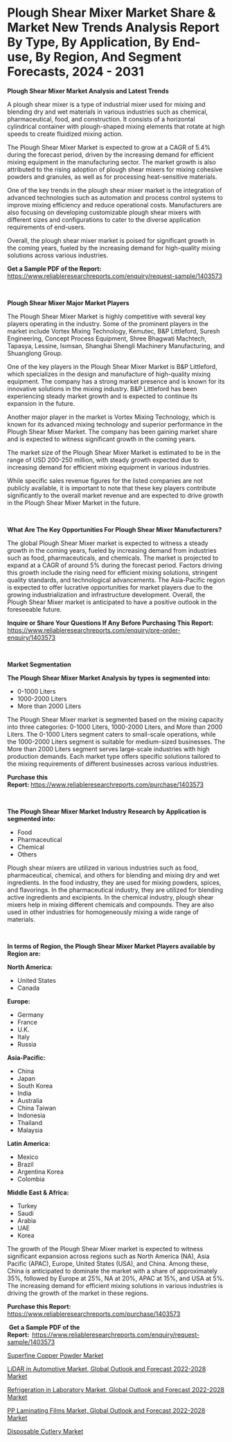 <p><h1>Plough Shear Mixer Market Share & Market New Trends Analysis Report By Type, By Application, By End-use, By Region, And Segment Forecasts, 2024 - 2031</h1></p><p><strong>Plough Shear Mixer Market Analysis and Latest Trends</strong></p>
<p><p>A plough shear mixer is a type of industrial mixer used for mixing and blending dry and wet materials in various industries such as chemical, pharmaceutical, food, and construction. It consists of a horizontal cylindrical container with plough-shaped mixing elements that rotate at high speeds to create fluidized mixing action.</p><p>The Plough Shear Mixer Market is expected to grow at a CAGR of 5.4% during the forecast period, driven by the increasing demand for efficient mixing equipment in the manufacturing sector. The market growth is also attributed to the rising adoption of plough shear mixers for mixing cohesive powders and granules, as well as for processing heat-sensitive materials.</p><p>One of the key trends in the plough shear mixer market is the integration of advanced technologies such as automation and process control systems to improve mixing efficiency and reduce operational costs. Manufacturers are also focusing on developing customizable plough shear mixers with different sizes and configurations to cater to the diverse application requirements of end-users.</p><p>Overall, the plough shear mixer market is poised for significant growth in the coming years, fueled by the increasing demand for high-quality mixing solutions across various industries.</p></p>
<p><strong>Get a Sample PDF of the Report:&nbsp;</strong> <a href="https://www.reliableresearchreports.com/enquiry/request-sample/1403573">https://www.reliableresearchreports.com/enquiry/request-sample/1403573</a></p>
<p>&nbsp;</p>
<p><strong>Plough Shear Mixer Major Market Players</strong></p>
<p><p>The Plough Shear Mixer Market is highly competitive with several key players operating in the industry. Some of the prominent players in the market include Vortex Mixing Technology, Kemutec, B&P Littleford, Suresh Engineering, Concept Process Equipment, Shree Bhagwati Machtech, Tapasya, Lessine, Isımsan, Shanghai Shengli Machinery Manufacturing, and Shuanglong Group.</p><p>One of the key players in the Plough Shear Mixer Market is B&P Littleford, which specializes in the design and manufacture of high-quality mixing equipment. The company has a strong market presence and is known for its innovative solutions in the mixing industry. B&P Littleford has been experiencing steady market growth and is expected to continue its expansion in the future.</p><p>Another major player in the market is Vortex Mixing Technology, which is known for its advanced mixing technology and superior performance in the Plough Shear Mixer Market. The company has been gaining market share and is expected to witness significant growth in the coming years.</p><p>The market size of the Plough Shear Mixer Market is estimated to be in the range of USD 200-250 million, with steady growth expected due to increasing demand for efficient mixing equipment in various industries.</p><p>While specific sales revenue figures for the listed companies are not publicly available, it is important to note that these key players contribute significantly to the overall market revenue and are expected to drive growth in the Plough Shear Mixer Market in the future.</p></p>
<p>&nbsp;</p>
<p><strong>What Are The Key Opportunities For Plough Shear Mixer Manufacturers?</strong></p>
<p><p>The global Plough Shear Mixer market is expected to witness a steady growth in the coming years, fueled by increasing demand from industries such as food, pharmaceuticals, and chemicals. The market is projected to expand at a CAGR of around 5% during the forecast period. Factors driving this growth include the rising need for efficient mixing solutions, stringent quality standards, and technological advancements. The Asia-Pacific region is expected to offer lucrative opportunities for market players due to the growing industrialization and infrastructure development. Overall, the Plough Shear Mixer market is anticipated to have a positive outlook in the foreseeable future.</p></p>
<p><strong>Inquire or Share Your Questions If Any Before Purchasing This Report:</strong> <a href="https://www.reliableresearchreports.com/enquiry/pre-order-enquiry/1403573">https://www.reliableresearchreports.com/enquiry/pre-order-enquiry/1403573</a></p>
<p>&nbsp;</p>
<p><strong>Market Segmentation</strong></p>
<p><strong>The Plough Shear Mixer Market Analysis by types is segmented into:</strong></p>
<p><ul><li>0-1000 Liters</li><li>1000-2000 Liters</li><li>More than 2000 Liters</li></ul></p>
<p><p>The Plough Shear Mixer market is segmented based on the mixing capacity into three categories: 0-1000 Liters, 1000-2000 Liters, and More than 2000 Liters. The 0-1000 Liters segment caters to small-scale operations, while the 1000-2000 Liters segment is suitable for medium-sized businesses. The More than 2000 Liters segment serves large-scale industries with high production demands. Each market type offers specific solutions tailored to the mixing requirements of different businesses across various industries.</p></p>
<p><strong>Purchase this Report:&nbsp;</strong><a href="https://www.reliableresearchreports.com/purchase/1403573">https://www.reliableresearchreports.com/purchase/1403573</a></p>
<p>&nbsp;</p>
<p><strong>The Plough Shear Mixer Market Industry Research by Application is segmented into:</strong></p>
<p><ul><li>Food</li><li>Pharmaceutical</li><li>Chemical</li><li>Others</li></ul></p>
<p><p>Plough shear mixers are utilized in various industries such as food, pharmaceutical, chemical, and others for blending and mixing dry and wet ingredients. In the food industry, they are used for mixing powders, spices, and flavorings. In the pharmaceutical industry, they are utilized for blending active ingredients and excipients. In the chemical industry, plough shear mixers help in mixing different chemicals and compounds. They are also used in other industries for homogeneously mixing a wide range of materials.</p></p>
<p>&nbsp;</p>
<p><strong>In terms of Region, the Plough Shear Mixer Market Players available by Region are:</strong></p>
<p>
    <p> <strong> North America: </strong>
        <ul>
            <li>United States</li>
            <li>Canada</li>
        </ul>
        </p> 
    <p> <strong> Europe: </strong>
        <ul>
            <li>Germany</li>
            <li>France</li>
            <li>U.K.</li>
            <li>Italy</li>
            <li>Russia</li>
        </ul>
        </p> 
    <p> <strong> Asia-Pacific: </strong>
        <ul>
            <li>China</li>
            <li>Japan</li>
            <li>South Korea</li>
            <li>India</li>
            <li>Australia</li>
            <li>China Taiwan</li>
            <li>Indonesia</li>
            <li>Thailand</li>
            <li>Malaysia</li>
        </ul>
        </p> 
    <p> <strong> Latin America: </strong>
        <ul>
            <li>Mexico</li>
            <li>Brazil</li>
            <li>Argentina Korea</li>
            <li>Colombia</li>
        </ul>
        </p> 
    <p> <strong> Middle East & Africa: </strong>
        <ul>
            <li>Turkey</li>
            <li>Saudi</li>
            <li>Arabia</li>
            <li>UAE</li>
            <li>Korea</li>
        </ul>
    </p>
    </p>
<p><p>The growth of the Plough Shear Mixer market is expected to witness significant expansion across regions such as North America (NA), Asia Pacific (APAC), Europe, United States (USA), and China. Among these, China is anticipated to dominate the market with a share of approximately 35%, followed by Europe at 25%, NA at 20%, APAC at 15%, and USA at 5%. The increasing demand for efficient mixing solutions in various industries is driving the growth of the market in these regions.</p></p>
<p><strong>Purchase this Report: </strong><a href="https://www.reliableresearchreports.com/purchase/1403573">https://www.reliableresearchreports.com/purchase/1403573</a></p>
<p>&nbsp;<strong>Get a Sample PDF of the Report:&nbsp;&nbsp;</strong><a href="https://www.reliableresearchreports.com/enquiry/request-sample/1403573">https://www.reliableresearchreports.com/enquiry/request-sample/1403573</a></p>
<p><strong></strong></p>
<p><p><a href="https://view.publitas.com/reportprime-1/superfine-copper-powder-market-size-furnishes-valuable-information-encompassing-market-share-market-trends-and-projections-spanning-from-2024-to-2031/">Superfine Copper Powder Market</a></p><p><a href="https://meowing-lemming-dd3.notion.site/LiDAR-in-Automotive-Market-Global-Outlook-and-Forecast-2022-2028-Market-Research-Report-Forecasted--41d735a75e474b81a215aa3880642534">LiDAR in Automotive Market, Global Outlook and Forecast 2022-2028 Market</a></p><p><a href="https://frill-swim-3cd.notion.site/Refrigeration-in-Laboratory-Market-Global-Outlook-and-Forecast-2022-2028-Market-Furnish-Information-7a4740c56a9049b7b5810a9c9769767d">Refrigeration in Laboratory Market, Global Outlook and Forecast 2022-2028 Market</a></p><p><a href="https://cute-banjo-8ca.notion.site/Global-PP-Laminating-Films-Market-Global-Outlook-and-Forecast-2022-2028-Market-Size-and-Market-Tren-141615db647442a88776897bd67646c4">PP Laminating Films Market, Global Outlook and Forecast 2022-2028 Market</a></p><p><a href="https://view.publitas.com/reportprime-1/disposable-cutlery-market-size-growth-outlook-from-2024-to-2031-projecting-at-markets-trends-analysis-by-application-regional-outlook-and-revenue/">Disposable Cutlery Market</a></p></p>